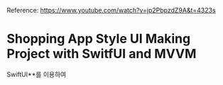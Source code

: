 Reference: https://www.youtube.com/watch?v=jp2PbpzdZ9A&t=4323s

# Shopping App Style UI Making Project with SwitfUI and MVVM 

SwiftUI**를 이용하여 


